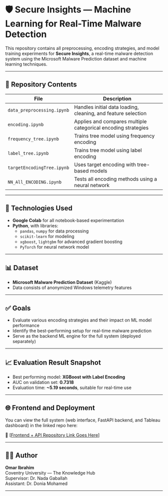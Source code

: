 # 🛡️ Secure Insights — Machine Learning for Real-Time Malware Detection

This repository contains all preprocessing, encoding strategies, and model training experiments for **Secure Insights**, a real-time malware detection system using the Microsoft Malware Prediction dataset and machine learning techniques.

---

## 📁 Repository Contents

| File | Description |
|------|-------------|
| `data_preprocessing.ipynb` | Handles initial data loading, cleaning, and feature selection |
| `encoding.ipynb` | Applies and compares multiple categorical encoding strategies |
| `frequency_tree.ipynb` | Trains tree model using frequency encoding |
| `label_tree.ipynb` | Trains tree model using label encoding |
| `targetEncodingTree.ipynb` | Uses target encoding with tree-based models |
| `NN_All_ENCODING.ipynb` | Tests all encoding methods using a neural network |

---

## 🧠 Technologies Used

- **Google Colab** for all notebook-based experimentation
- **Python**, with libraries:
  - `pandas`, `numpy` for data processing
  - `scikit-learn` for modeling
  - `xgboost`, `lightgbm` for advanced gradient boosting
  - `PyTorch` for neural network model

---

## 📊 Dataset

- **Microsoft Malware Prediction Dataset** (Kaggle)
- Data consists of anonymized Windows telemetry features

---

## ✅ Goals

- Evaluate various encoding strategies and their impact on ML model performance
- Identify the best-performing setup for real-time malware prediction
- Serve as the backend ML engine for the full system (deployed separately)

---

## 📈 Evaluation Result Snapshot

- Best performing model: **XGBoost with Label Encoding**
- AUC on validation set: **0.7318**
- Evaluation time: **~5.19 seconds**, suitable for real-time use

---

## 🌐 Frontend and Deployment

You can view the full system (web interface, FastAPI backend, and Tableau dashboard) in the linked repo here:

🔗 [[Frontend + API Repository Link Goes Here](https://github.com/omar-omar-om/GradProj)]

---

## 👨‍💻 Author

**Omar Ibrahim**  
Coventry University — The Knowledge Hub  
Supervisor: Dr. Nada Gaballah  
Assistant: Dr. Donia Mohamed

---

